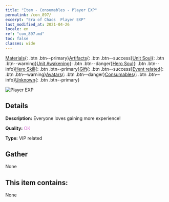 ```yaml
---
title: "Item - Consumables - Player EXP"
permalink: /con_897/
excerpt: "Era of Chaos  Player EXP"
last_modified_at: 2021-04-26
locale: en
ref: "con_897.md"
toc: false
classes: wide
---
```

 [Materials](/Items/){: .btn .btn--primary}[Artifacts](/Items/Artifacts/){: .btn .btn--success}[Unit Soul](/Items/UnitSoul/){: .btn .btn--warning}[Unit Awakening](/Items/UnitAwakening/){: .btn .btn--danger}[Hero Soul](/Items/HeroSoul/){: .btn .btn--info}[Hero Skill](/Items/HeroSkill/){: .btn .btn--primary}[Gift](/Items/Gift/){: .btn .btn--success}[Event related](/Items/Events/){: .btn .btn--warning}[Avatars](/Items/Avatars/){: .btn .btn--danger}[Consumables](/Items/Consumables/){: .btn .btn--info}[Unknown](/Items/Unknown/){: .btn .btn--primary}

 ![Player EXP](/images/t/i_101.png)

## Details
 **Description:** Everyone loves gaining more experience!

 **Quality:** <span style="color: #DA70D6">OK</span>

 **Type:** VIP related

## Gather

  None

## This item contains:

  None

